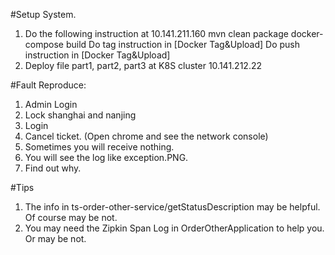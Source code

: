 #Setup System.
1. Do the following instruction at 10.141.211.160
   mvn clean package
   docker-compose build
   Do tag instruction in [Docker Tag&Upload]
   Do push instruction in [Docker Tag&Upload]
2. Deploy file part1, part2, part3 at K8S cluster 10.141.212.22

#Fault Reproduce:
1. Admin Login 
2. Lock shanghai and nanjing
3. Login 
4. Cancel ticket. (Open chrome and see the network console)
5. Sometimes you will receive nothing.
6. You will see the log like exception.PNG.
7. Find out why.

#Tips
1. The info in ts-order-other-service/getStatusDescription may be helpful. Of course may be not.
2. You may need the Zipkin Span Log in OrderOtherApplication to help you. Or may be not.